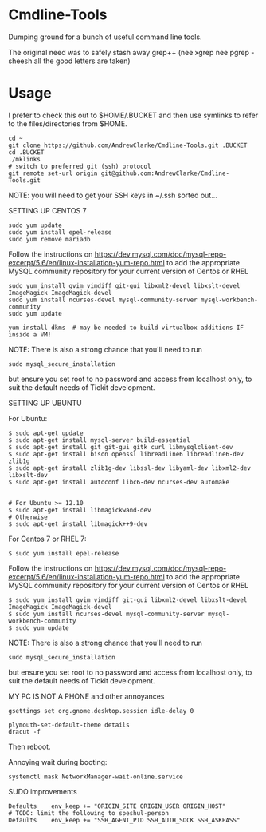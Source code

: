 Cmdline-Tools
=============
Dumping ground for a bunch of useful command line tools.

The original need was to safely stash away grep++ (nee xgrep nee pgrep - sheesh all the good letters are taken)

Usage
=====
I prefer to check this out to $HOME/.BUCKET and then use symlinks
to refer to the files/directories from $HOME.

    cd ~
    git clone https://github.com/AndrewClarke/Cmdline-Tools.git .BUCKET
    cd .BUCKET
    ./mklinks
    # switch to preferred git (ssh) protocol
    git remote set-url origin git@github.com:AndrewClarke/Cmdline-Tools.git

NOTE: you will need to get your SSH keys in ~/.ssh sorted out...


SETTING UP CENTOS 7

    sudo yum update
    sudo yum install epel-release
    sudo yum remove mariadb

Follow the instructions on https://dev.mysql.com/doc/mysql-repo-excerpt/5.6/en/linux-installation-yum-repo.html
to add the appropriate MySQL community repository for your current version of Centos or RHEL

    sudo yum install gvim vimdiff git-gui libxml2-devel libxslt-devel ImageMagick ImageMagick-devel
    sudo yum install ncurses-devel mysql-community-server mysql-workbench-community
    sudo yum update

    yum install dkms  # may be needed to build virtualbox additions IF inside a VM!

NOTE: There is also a strong chance that you'll need to run

    sudo mysql_secure_installation

but ensure you set root to no password and access from localhost only, to suit the default needs of Tickit development.


SETTING UP UBUNTU

For Ubuntu:

    $ sudo apt-get update
    $ sudo apt-get install mysql-server build-essential
    $ sudo apt-get install git git-gui gitk curl libmysqlclient-dev
    $ sudo apt-get install bison openssl libreadline6 libreadline6-dev zlib1g
    $ sudo apt-get install zlib1g-dev libssl-dev libyaml-dev libxml2-dev libxslt-dev
    $ sudo apt-get install autoconf libc6-dev ncurses-dev automake
 
  
    # For Ubuntu >= 12.10
    $ sudo apt-get install libmagickwand-dev
    # Otherwise
    $ sudo apt-get install libmagick++9-dev


For Centos 7 or RHEL 7:

    $ sudo yum install epel-release

Follow the instructions on https://dev.mysql.com/doc/mysql-repo-excerpt/5.6/en/linux-installation-yum-repo.html to add the appropriate MySQL community repository for your current version of Centos or RHEL

    $ sudo yum install gvim vimdiff git-gui libxml2-devel libxslt-devel ImageMagick ImageMagick-devel
    $ sudo yum install ncurses-devel mysql-community-server mysql-workbench-community
    $ sudo yum update

NOTE: There is also a strong chance that you'll need to run

    sudo mysql_secure_installation

but ensure you set root to no password and access from localhost only, to suit the default needs of Tickit development.



MY PC IS NOT A PHONE and other annoyances

    gsettings set org.gnome.desktop.session idle-delay 0

    plymouth-set-default-theme details
    dracut -f

Then reboot.

Annoying wait during booting:

    systemctl mask NetworkManager-wait-online.service



SUDO improvements

    Defaults    env_keep += "ORIGIN_SITE ORIGIN_USER ORIGIN_HOST"
    # TODO: limit the following to speshul-person
    Defaults    env_keep += "SSH_AGENT_PID SSH_AUTH_SOCK SSH_ASKPASS"

